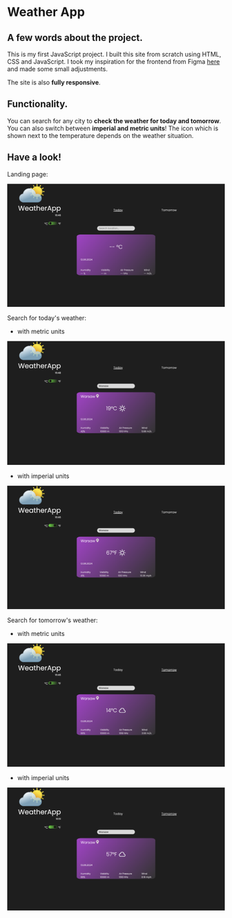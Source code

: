 # Weather App


## A few words about the project.

This is my first JavaScript project. I built this site from scratch using HTML, CSS and JavaScript. 
I took my inspiration for the frontend from Figma [here](https://www.figma.com/community/file/1150662589138316249/weatherme-website?searchSessionId=lxbxsy74-mjoije83mk) and made some small adjustments. 

The site is also **fully responsive**.

## Functionality.

You can search for any city to **check the weather for today and tomorrow**. You can also switch between **imperial and metric units**!
The icon which is shown next to the temperature depends on the weather situation. 

## Have a look!

Landing page:

![screen](./screenshots/landing%20page.png)

Search for today's weather:

- with metric units

![screen](./screenshots/tod_cel.png)

- with imperial units

![screen](./screenshots/tod_fahr.png)

Search for tomorrow's weather:

- with metric units

![screen](./screenshots/tmr_cel.png)

- with imperial units

![screen](./screenshots/tmr_fahr.png)